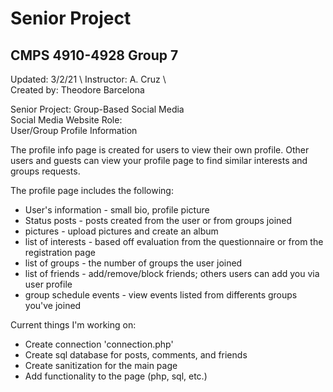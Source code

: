# Senior Project
## **CMPS 4910-4928 Group 7**

Updated: 3/2/21 \ 
Instructor: A. Cruz \   
Created by: Theodore Barcelona 

Senior Project: Group-Based Social Media \
Social Media Website Role: \
User/Group Profile Information

The profile info page is created for users to view their own profile. Other users and guests can view your profile page
to find similar interests and groups requests.
 
The profile page includes the following:

* User's information - small bio, profile picture
* Status posts - posts created from the user or from groups joined
* pictures - upload pictures and create an album
* list of interests - based off evaluation from the questionnaire or from the registration page
* list of groups - the number of groups the user joined
* list of friends - add/remove/block friends; others users can add you via user profile 
* group schedule events - view events listed from differents groups you've joined

Current things I'm working on:

* Create connection 'connection.php'
* Create sql database for posts, comments, and friends
* Create sanitization for the main page
* Add functionality to the page (php, sql, etc.)
